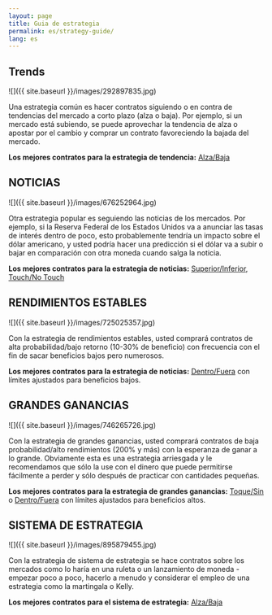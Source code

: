 ```yaml
---
layout: page
title: Guia de estrategia
permalink: es/strategy-guide/
lang: es
---
```


<h2>Trends</h2>

![]({{ site.baseurl }}/images/292897835.jpg)

Una estrategia común es hacer contratos siguiendo o en contra de tendencias del mercado a corto plazo (alza o baja). Por ejemplo, si un mercado está subiendo, se puede aprovechar la tendencia de alza o apostar por el cambio y comprar un contrato favoreciendo la bajada del mercado.

**Los mejores contratos para la estrategia de tendencia:** [Alza/Baja](https://www.binary.com/d/trade.cgi?l=ES&form_name=variablereturn&utm_medium=social&utm_campaign=blog&utm_source=binary
)

## NOTICIAS

![]({{ site.baseurl }}/images/676252964.jpg)

Otra estrategia popular es seguiendo las noticias de los mercados. Por ejemplo, si la Reserva Federal de los Estados Unidos va a anunciar las tasas de interés dentro de poco, esto probablemente tendría un impacto sobre el dólar americano, y usted podría hacer una predicción si el dólar va a subir o bajar en comparación con otra moneda cuando salga la noticia.

**Los mejores contratos para la estrategia de noticias:** [Superior/Inferior](https://www.binary.com/d/trade.cgi?l=ES&form_name=higherlower&utm_medium=social&utm_campaign=blog&utm_source=binary
), [Touch/No Touch](https://www.binary.com/d/trade.cgi?form_name=touchnotouch&utm_medium=social&utm_campaign=blog&utm_source=binary)

## RENDIMIENTOS ESTABLES

![]({{ site.baseurl }}/images/725025357.jpg)

Con la estrategia de rendimientos estables, usted comprará contratos de alta probabilidad/bajo retorno (10-30% de beneficio) con frecuencia con el fin de sacar beneficios bajos pero numerosos.

**Los mejores contratos para la estrategia de noticias:** [Dentro/Fuera](https://www.binary.com/d/trade.cgi?l=ES&form_name=staysinout&utm_medium=social&utm_campaign=blog&utm_source=binary
) con límites ajustados para beneficios bajos.

## GRANDES GANANCIAS

![]({{ site.baseurl }}/images/746265726.jpg)

Con la estrategia de grandes ganancias, usted comprará contratos de baja probabilidad/alto rendimientos (200% y más) con la esperanza de ganar a lo grande. Obviamente esta es una estrategia arriesgada y le recomendamos que sólo la use con el dinero que puede permitirse fácilmente a perder y sólo después de practicar con cantidades pequeñas.

**Los mejores contratos para la estrategia de grandes ganancias:** [Toque/Sin](https://www.binary.com/d/trade.cgi?l-ES&form_name=touchnotouch&utm_medium=social&utm_campaign=blog&utm_source=binary
) o [Dentro/Fuera](https://www.binary.com/d/trade.cgi?l=ES&form_name=staysinout&utm_medium=social&utm_campaign=blog&utm_source=binary
) con límites ajustados para beneficios altos.

## SISTEMA DE ESTRATEGIA

![]({{ site.baseurl }}/images/895879455.jpg)

Con la estrategia de sistema de estrategia se hace contratos sobre los mercados como lo haría en una ruleta o un lanzamiento de moneda - empezar poco a poco, hacerlo a menudo y considerar el empleo de una estrategia como la martingala o Kelly.

**Los mejores contratos para el sistema de estrategia:** [Alza/Baja](https://www.binary.com/d/trade.cgi?l=ESform_name=variablereturn&utm_medium=social&utm_campaign=blog&utm_source=binary
)

